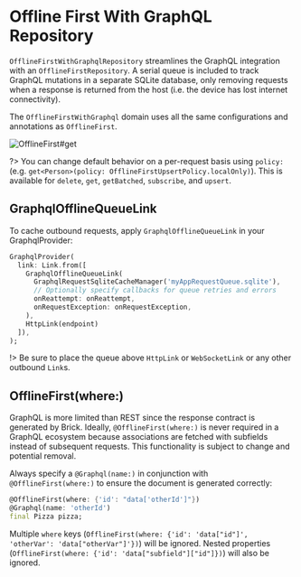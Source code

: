 # Offline First With GraphQL Repository

`OfflineFirstWithGraphqlRepository` streamlines the GraphQL integration with an `OfflineFirstRepository`. A serial queue is included to track GraphQL mutations in a separate SQLite database, only removing requests when a response is returned from the host (i.e. the device has lost internet connectivity).

The `OfflineFirstWithGraphql` domain uses all the same configurations and annotations as `OfflineFirst`.

![OfflineFirst#get](https://user-images.githubusercontent.com/865897/72176226-cdd8ca00-3392-11ea-867d-42f5f4620153.jpg)

?> You can change default behavior on a per-request basis using `policy:` (e.g. `get<Person>(policy: OfflineFirstUpsertPolicy.localOnly)`). This is available for `delete`, `get`, `getBatched`, `subscribe`, and `upsert`.

## GraphqlOfflineQueueLink

To cache outbound requests, apply `GraphqlOfflineQueueLink` in your GraphqlProvider:

```dart
GraphqlProvider(
  link: Link.from([
    GraphqlOfflineQueueLink(
      GraphqlRequestSqliteCacheManager('myAppRequestQueue.sqlite'),
      // Optionally specify callbacks for queue retries and errors
      onReattempt: onReattempt,
      onRequestException: onRequestException,
    ),
    HttpLink(endpoint)
  ]),
);
```

!> Be sure to place the queue above `HttpLink` or `WebSocketLink` or any other outbound `Link`s.

## OfflineFirst(where:)

GraphQL is more limited than REST since the response contract is generated by Brick. Ideally, `@OfflineFirst(where:)` is never required in a GraphQL ecosystem because associations are fetched with subfields instead of subsequent requests. This functionality is subject to change and potential removal.

Always specify a `@Graphql(name:)` in conjunction with `@OfflineFirst(where:)` to ensure the document is generated correctly:

```dart
@OfflineFirst(where: {'id': "data['otherId']"})
@Graphql(name: 'otherId')
final Pizza pizza;
```

Multiple `where` keys (`OfflineFirst(where: {'id': 'data["id"]', 'otherVar': 'data["otherVar"]'})`) will be ignored. Nested properties (`OfflineFirst(where: {'id': 'data["subfield"]["id"]})`) will also be ignored.
